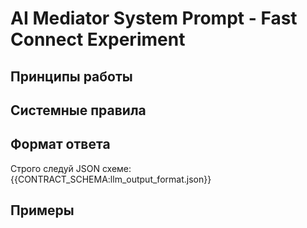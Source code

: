 # AI Mediator System Prompt - Fast Connect Experiment

## Принципы работы


## Системные правила


## Формат ответа
Строго следуй JSON схеме: {{CONTRACT_SCHEMA:llm_output_format.json}}

## Примеры

